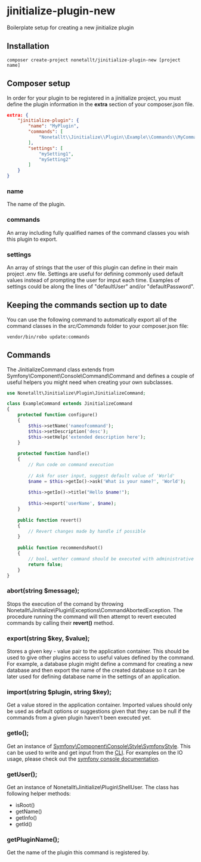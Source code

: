 # jinitialize-plugin-new

Boilerplate setup for creating a new jinitialize plugin

## Installation
```
composer create-project nonetallt/jinitialize-plugin-new [project name]
```

## Composer setup

In order for your plugin to be registered in a jinitialize project, you must define the plugin information in the **extra** section of your composer.json file.

```json
extra: {
    "jinitialize-plugin": {
        "name": "MyPlugin",
        "commands": [
            "Nonetallt\\Jinitialize\\Plugin\\Example\\Commands\\MyCommand::class"
        ],
        "settings": [
            "mySetting1",
            "mySetting2"
        ]
    }
}
```

### name
The name of the plugin.

### commands
An array including fully qualified names of the command classes you wish this plugin to export.

### settings
An array of strings that the user of this plugin can define in their main project .env file. Settings are useful for defining commonly used default values instead of prompting the user for imput each time. Examples of settings could be along the lines of "defaultUser" and/or "defaultPassword".


## Keeping the commands section up to date
You can use the following command to automatically export all of the command classes in the *src/Commands* folder to your composer.json file:
```
vendor/bin/robo update:commands
```

## Commands

The JinitializeCommand class extends from Symfony\Component\Console\Command\Command and defines a couple of useful helpers you might need when creating your own subclasses.

```php
use Nonetallt\Jinitialize\Plugin\JinitializeCommand;

class ExampleCommand extends JinitializeCommand
{
    protected function configure()
    {
        $this->setName('nameofcommand');
        $this->setDescription('desc');
        $this->setHelp('extended description here');
    }
    
    protected function handle()
    {
        // Run code on command execution
        
        // Ask for user input, suggest default value of 'World'
        $name = $this->getIo()->ask('What is your name?', 'World');
        
        $this->getIo()->title("Hello $name!");
        
        $this->export('userName', $name);
    }
    
    public function revert()
    {
        // Revert changes made by handle if possible
    }
    
    public function recommendsRoot()
    {
        // bool, wether command should be executed with administrative priviliges
        return false;
    }
}
```

### abort(string $message);
Stops the execution of the comand by throwing Nonetallt\Jinitialize\Plugin\Exceptions\CommandAbortedException. The procedure running the command will then attempt to revert executed commands by calling their **revert()** method.

### export(string $key, $value);
Stores a given key - value pair to the application container. This should be used to give other plugins access to useful values defined by the command. For example, a database plugin might define a command for creating a new database and then export the name of the created database so it can be later used for defining database name in the settings of an application.

### import(string $plugin, string $key);
Get a value stored in the application container. Imported values should only be used as default options or suggestions given that they can be null if the commands from a given plugin haven't been executed yet.

### getIo();
Get an instance of [Symfony\Component\Console\Style\SymfonyStyle](https://api.symfony.com/4.0/Symfony/Component/Console/Style/SymfonyStyle.html). This can be used to write and get input from the [CLI](https://en.wikipedia.org/wiki/Command-line_interface). For examples on the IO usage, please check out the [symfony console documentation](https://symfony.com/doc/current/console/style.html#helper-methods).

### getUser();
Get an instance of Nonetallt\Jinitialize\Plugin\ShellUser. The class has following helper methods:
* isRoot()
* getName()
* getInfo()
* getId()

### getPluginName();
Get the name of the plugin this command is registered by.
